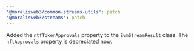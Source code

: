 ```yaml
---
'@moralisweb3/common-streams-utils': patch
'@moralisweb3/streams': patch
---
```


Added the `ntfTokenApprovals` property to the `EvmStreamResult` class. The `nftApprovals` property is depreciated now.

